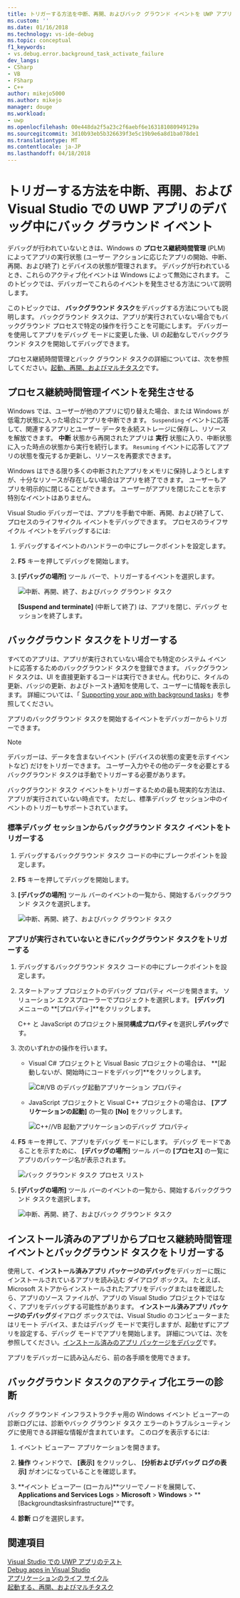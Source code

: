 ```yaml
---
title: トリガーする方法を中断、再開、およびバック グラウンド イベントを UWP アプリのデバッグ中に |Microsoft ドキュメント
ms.custom: ''
ms.date: 01/16/2018
ms.technology: vs-ide-debug
ms.topic: conceptual
f1_keywords:
- vs.debug.error.background_task_activate_failure
dev_langs:
- CSharp
- VB
- FSharp
- C++
author: mikejo5000
ms.author: mikejo
manager: douge
ms.workload:
- uwp
ms.openlocfilehash: 00e448da2f5a23c2f6aebf6e163181080949129a
ms.sourcegitcommit: 3d10b93eb5b326639f3e5c19b9e6a8d1ba078de1
ms.translationtype: MT
ms.contentlocale: ja-JP
ms.lasthandoff: 04/18/2018
---
```

# <a name="how-to-trigger-suspend-resume-and-background-events-while-debugging-uwp-apps-in-visual-studio"></a>トリガーする方法を中断、再開、および Visual Studio での UWP アプリのデバッグ中にバック グラウンド イベント
デバッグが行われていないときは、Windows の **プロセス継続時間管理** (PLM) によってアプリの実行状態 (ユーザー アクションに応じたアプリの開始、中断、再開、および終了) とデバイスの状態が管理されます。 デバッグが行われているとき、これらのアクティブ化イベントは Windows によって無効にされます。 このトピックでは、デバッガーでこれらのイベントを発生させる方法について説明します。  
  
 このトピックでは、 **バックグラウンド タスク**をデバッグする方法についても説明します。 バックグラウンド タスクは、アプリが実行されていない場合でもバックグラウンド プロセスで特定の操作を行うことを可能にします。 デバッガーを使用してアプリをデバッグ モードに変更した後、UI の起動なしでバックグラウンド タスクを開始してデバッグできます。  
  
 プロセス継続時間管理とバック グラウンド タスクの詳細については、次を参照してください。[起動、再開、およびマルチタスク](/windows/uwp/launch-resume/index)です。  
  
##  <a name="BKMK_Trigger_Process_Lifecycle_Management_events"></a> プロセス継続時間管理イベントを発生させる  
 Windows では、ユーザーが他のアプリに切り替えた場合、または Windows が低電力状態に入った場合にアプリを中断できます。 `Suspending` イベントに応答して、関連するアプリとユーザー データを永続ストレージに保存し、リソースを解放できます。 **中断** 状態から再開されたアプリは **実行** 状態に入り、中断状態に入った時点の状態から実行を続行します。 `Resuming` イベントに応答してアプリの状態を復元するか更新し、リソースを再要求できます。  
  
 Windows はできる限り多くの中断されたアプリをメモリに保持しようとしますが、十分なリソースが存在しない場合はアプリを終了できます。 ユーザーもアプリを明示的に閉じることができます。 ユーザーがアプリを閉じたことを示す特別なイベントはありません。  
  
 Visual Studio デバッガーでは、アプリを手動で中断、再開、および終了して、プロセスのライフサイクル イベントをデバッグできます。 プロセスのライフサイクル イベントをデバッグするには:  
  
1.  デバッグするイベントのハンドラーの中にブレークポイントを設定します。  
  
2.  **F5** キーを押してデバッグを開始します。  
  
3.  **[デバッグの場所]** ツール バーで、トリガーするイベントを選択します。  
  
     ![中断、再開、終了、およびバック グラウンド タスク](../debugger/media/dbg_suspendresumebackground.png "DBG_SuspendResumeBackground")  
  
     **[Suspend and terminate]** (中断して終了) は、アプリを閉じ、デバッグ セッションを終了します。  
  
##  <a name="BKMK_Trigger_background_tasks"></a> バックグラウンド タスクをトリガーする  
 すべてのアプリは、アプリが実行されていない場合でも特定のシステム イベントに応答するためのバックグラウンド タスクを登録できます。 バックグラウンド タスクは、UI を直接更新するコードは実行できません。代わりに、タイルの更新、バッジの更新、およびトースト通知を使用して、ユーザーに情報を表示します。 詳細については、「 [Supporting your app with background tasks](http://msdn.microsoft.com/en-us/4c7bb148-eb1f-4640-865e-41f627a46e8e)」を参照してください。  
  
 アプリのバックグラウンド タスクを開始するイベントをデバッガーからトリガーできます。  
  
> [!NOTE]
>  デバッガーは、データを含まないイベント (デバイスの状態の変更を示すイベントなど) だけをトリガーできます。 ユーザー入力やその他のデータを必要とするバックグラウンド タスクは手動でトリガーする必要があります。  
  
 バックグラウンド タスク イベントをトリガーするための最も現実的な方法は、アプリが実行されていない時点です。 ただし、標準デバッグ セッション中のイベントのトリガーもサポートされています。  
  
###  <a name="BKMK_Trigger_a_background_task_event_from_a_standard_debug_session"></a> 標準デバッグ セッションからバックグラウンド タスク イベントをトリガーする  
  
1.  デバッグするバックグラウンド タスク コードの中にブレークポイントを設定します。  
  
2.  **F5** キーを押してデバッグを開始します。  
  
3.  **[デバッグの場所]** ツール バーのイベントの一覧から、開始するバックグラウンド タスクを選択します。  
  
     ![中断、再開、終了、およびバック グラウンド タスク](../debugger/media/dbg_suspendresumebackground.png "DBG_SuspendResumeBackground")  
  
###  <a name="BKMK_Trigger_a_background_task_when_the_app_is_not_running"></a> アプリが実行されていないときにバックグラウンド タスクをトリガーする  
  
1.  デバッグするバックグラウンド タスク コードの中にブレークポイントを設定します。  
  
2.  スタートアップ プロジェクトのデバッグ プロパティ ページを開きます。 ソリューション エクスプローラーでプロジェクトを選択します。 **[デバッグ]** メニューの **[プロパティ]**をクリックします。  
  
     C++ と JavaScript のプロジェクト展開**構成プロパティ**を選択し**デバッグ**です。  
  
3.  次のいずれかの操作を行います。  
  
    -   Visual C# プロジェクトと Visual Basic プロジェクトの場合は、 **[起動しないが、開始時にコードをデバッグ]**をクリックします。  
  
         ![C&#35;&#47;VB のデバッグ起動アプリケーション プロパティ](../debugger/media/dbg_csvb_dontlaunchapp.png "DBG_CsVb_DontLaunchApp")  
  
    -   JavaScript プロジェクトと Visual C++ プロジェクトの場合は、 **[アプリケーションの起動]** の一覧の **[No]** をクリックします。  
  
         ![C&#43;&#43;&#47;/VB 起動アプリケーションのデバッグ プロパティ](../debugger/media/dbg_cppjs_dontlaunchapp.png "DBG_CppJs_DontLaunchApp")  
  
4.  **F5** キーを押して、アプリをデバッグ モードにします。 デバッグ モードであることを示すために、 **[デバッグの場所]** ツール バーの **[プロセス]** の一覧にアプリのパッケージ名が表示されます。  
  
     ![バック グラウンド タスク プロセス リスト](../debugger/media/dbg_backgroundtask_processlist.png "DBG_BackgroundTask_ProcessList")  
  
5.  **[デバッグの場所]** ツール バーのイベントの一覧から、開始するバックグラウンド タスクを選択します。  
  
     ![中断、再開、終了、およびバック グラウンド タスク](../debugger/media/dbg_suspendresumebackground.png "DBG_SuspendResumeBackground")  
  
##  <a name="BKMK_Trigger_Process_Lifetime_Management_events_and_background_tasks_from_an_installed_app"></a> インストール済みのアプリからプロセス継続時間管理イベントとバックグラウンド タスクをトリガーする  
 使用して、**インストール済みアプリ パッケージのデバッグ**をデバッガーに既にインストールされているアプリを読み込む ダイアログ ボックス。 たとえば、Microsoft ストアからインストールされたアプリをデバッグまたはを確認したら、アプリのソース ファイルが、アプリの Visual Studio プロジェクトではなく、アプリをデバッグする可能性があります。 **インストール済みアプリ パッケージのデバッグ**ダイアログ ボックスでは、Visual Studio のコンピューターまたはリモート デバイス、またはデバッグ モードで実行しますが、起動せずにアプリを設定する、デバッグ モードでアプリを開始します。 詳細については、次を参照してください。[インストール済みのアプリ パッケージをデバッグ](../debugger/debug-installed-app-package.md)です。
  
 アプリをデバッガーに読み込んだら、前の各手順を使用できます。  
  
##  <a name="BKMK_Diagnosing_background_task_activation_errors"></a> バックグラウンド タスクのアクティブ化エラーの診断  
 バック グラウンド インフラストラクチャ用の Windows イベント ビューアーの診断ログには、診断やバック グラウンド タスク エラーのトラブルシューティングに使用できる詳細な情報が含まれています。 このログを表示するには:  
  
1.  イベント ビューアー アプリケーションを開きます。  
  
2.  **操作** ウィンドウで、 **[表示]** をクリックし、 **[分析およびデバッグ ログの表示]** がオンになっていることを確認します。  
  
3.  **イベント ビューアー (ローカル)**ツリーでノードを展開して、 **Applications and Services Logs** > **Microsoft** > **Windows**  >  **[Backgroundtasksinfrastructure]**です。  
  
4.  **診断** ログを選択します。  
  
## <a name="see-also"></a>関連項目  
 [Visual Studio での UWP アプリのテスト](../test/testing-store-apps-with-visual-studio.md)   
 [Debug apps in Visual Studio](../debugger/debug-store-apps-in-visual-studio.md)   
 [アプリケーションのライフ サイクル](/windows/uwp/launch-resume/app-lifecycle)   
 [起動する、再開、およびマルチタスク](/windows/uwp/launch-resume/index)